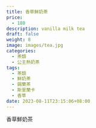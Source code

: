 ```yaml
---
title: 香草鮮奶茶
price:
  - 180
description: vanilla milk tea
draft: false
weight: 8
image: images/tea.jpg
categories:
  - 茶類
  - 公主熱奶茶
tags:
  - 茶類
  - 鮮奶茶
  - 錫蘭茶
  - 斯里蘭卡
  - 香草
date: 2023-08-11T23:15:06+08:00
---
```


 香草鮮奶茶
